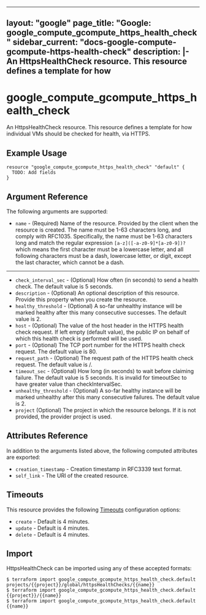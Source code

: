 <!---
 ----------------------------------------------------------------------------

     ***     AUTO GENERATED CODE    ***    AUTO GENERATED CODE     ***

 ----------------------------------------------------------------------------

     This file is automatically generated by magic-modules, and manual
     changes will be clobbered when the file is regenerated.

     Please read more about how to change this file in
     .github/CONTRIBUTING.md.

 ----------------------------------------------------------------------------
--->
---
layout: "google"
page_title: "Google: google_compute_gcompute_https_health_check"
sidebar_current: "docs-google-compute-gcompute-https-health-check"
description: |-
  An HttpsHealthCheck resource. This resource defines a template for how
---

# google\_compute\_gcompute\_https\_health\_check

An HttpsHealthCheck resource. This resource defines a template for how
individual VMs should be checked for health, via HTTPS.


## Example Usage

```hcl
resource "google_compute_gcompute_https_health_check" "default" {
  TODO: Add fields
}
```

## Argument Reference

The following arguments are supported:

* `name` -
  (Required)
  Name of the resource. Provided by the client when the resource is
created. The name must be 1-63 characters long, and comply with
RFC1035.  Specifically, the name must be 1-63 characters long and
match the regular expression `[a-z]([-a-z0-9]*[a-z0-9])?` which means
the first character must be a lowercase letter, and all following
characters must be a dash, lowercase letter, or digit, except the
last character, which cannot be a dash.


- - -

* `check_interval_sec` -
  (Optional)
  How often (in seconds) to send a health check. The default value is 5
seconds.
* `description` -
  (Optional)
  An optional description of this resource. Provide this property when
you create the resource.
* `healthy_threshold` -
  (Optional)
  A so-far unhealthy instance will be marked healthy after this many
consecutive successes. The default value is 2.
* `host` -
  (Optional)
  The value of the host header in the HTTPS health check request. If
left empty (default value), the public IP on behalf of which this
health check is performed will be used.
* `port` -
  (Optional)
  The TCP port number for the HTTPS health check request.
The default value is 80.
* `request_path` -
  (Optional)
  The request path of the HTTPS health check request.
The default value is /.
* `timeout_sec` -
  (Optional)
  How long (in seconds) to wait before claiming failure.
The default value is 5 seconds.  It is invalid for timeoutSec to have
greater value than checkIntervalSec.
* `unhealthy_threshold` -
  (Optional)
  A so-far healthy instance will be marked unhealthy after this many
consecutive failures. The default value is 2.
* `project` (Optional) The project in which the resource belongs.
    If it is not provided, the provider project is used.


## Attributes Reference

In addition to the arguments listed above, the following computed attributes are exported:

* `creation_timestamp` -
  Creation timestamp in RFC3339 text format.
* `self_link` - The URI of the created resource.


## Timeouts

This resource provides the following
[Timeouts](/docs/configuration/resources.html#timeouts) configuration options:

- `create` - Default is 4 minutes.
- `update` - Default is 4 minutes.
- `delete` - Default is 4 minutes.

## Import

HttpsHealthCheck can be imported using any of these accepted formats:

```
$ terraform import google_compute_gcompute_https_health_check.default projects/{{project}}/global/httpsHealthChecks/{{name}}
$ terraform import google_compute_gcompute_https_health_check.default {{project}}/{{name}}
$ terraform import google_compute_gcompute_https_health_check.default {{name}}
```
